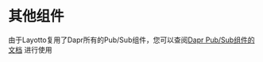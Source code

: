 # 其他组件

由于Layotto复用了Dapr所有的Pub/Sub组件，您可以查阅[Dapr Pub/Sub组件的文档](https://docs.dapr.io/zh-hans/reference/components-reference/supported-pubsub/) 进行使用